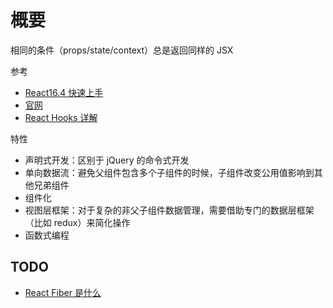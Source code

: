 # 概要
相同的条件（props/state/context）总是返回同样的 JSX  

参考

- [React16.4 快速上手](https://www.imooc.com/learn/1023)
- [官网](https://react.dev/)
- [React Hooks 详解](https://juejin.im/post/5dbbdbd5f265da4d4b5fe57d)

特性

- 声明式开发：区别于 jQuery 的命令式开发
- 单向数据流：避免父组件包含多个子组件的时候，子组件改变公用值影响到其他兄弟组件
- 组件化
- 视图层框架：对于复杂的非父子组件数据管理，需要借助专门的数据层框架（比如 redux）来简化操作
- 函数式编程

## TODO

- [React Fiber 是什么](https://zhuanlan.zhihu.com/p/26027085)

